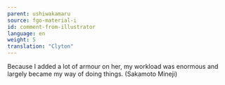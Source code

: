```yaml
---
parent: ushiwakamaru
source: fgo-material-i
id: comment-from-illustrator
language: en
weight: 5
translation: "Clyton"
---
```


Because I added a lot of armour on her, my workload was enormous and largely became my way of doing things. (Sakamoto Mineji)
